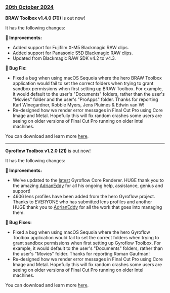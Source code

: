 ### [20th October 2024](/news/20241020)

**BRAW Toolbox v1.4.0 (70)** is out now!

It has the following changes:

**🔨 Improvements:**
- Added support for Fujifilm X-M5 Blackmagic RAW clips.
- Added support for Panasonic S5D Blackmagic RAW clips.
- Updated from Blackmagic RAW SDK v4.2 to v4.3.

**🐞 Bug Fix:**
- Fixed a bug when using macOS Sequoia where the hero BRAW Toolbox application would fail to set the correct folders when trying to grant sandbox permissions when first setting up BRAW Toolbox. For example, it would default to the user's "Documents" folders, rather than the user's "Movies" folder and the user's "ProApps" folder. Thanks for reporting Karl Winegardner, Robbie Myers, Jens Pluimes & Edwin van W!
- Re-designed how we render error messages in Final Cut Pro using Core Image and Metal. Hopefully this will fix random crashes some users are seeing on older versions of Final Cut Pro running on older Intel machines.

You can download and learn more [here](https://brawtoolbox.fcp.cafe).

---

**Gyroflow Toolbox v1.2.0 (21)** is out now!

It has the following changes:

**🔨 Improvements:**
- We've updated to the [latest](https://github.com/gyroflow/gyroflow/commit/cfe07140c0c922a2b188810fddc4a1638a6eb052) Gyroflow Core Renderer. HUGE thank you to the amazing [AdrianEddy](https://github.com/AdrianEddy) for all his ongoing help, assistance, genius and support!
- 4606 lens profiles have been added from the hero Gyroflow project. Thanks to EVERYONE who has submitted lens profiles and another HUGE thank you to [AdrianEddy](https://github.com/AdrianEddy) for all the work that goes into managing them.

**🐞 Bug Fixes:**
- Fixed a bug when using macOS Sequoia where the hero Gyroflow Toolbox application would fail to set the correct folders when trying to grant sandbox permissions when first setting up Gyroflow Toolbox. For example, it would default to the user's "Documents" folders, rather than the user's "Movies" folder. Thanks for reporting Roman Gaufman!
- Re-designed how we render error messages in Final Cut Pro using Core Image and Metal. Hopefully this will fix random crashes some users are seeing on older versions of Final Cut Pro running on older Intel machines.

You can download and learn more [here](https://gyroflowtoolbox.fcp.cafe).